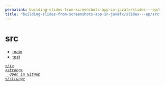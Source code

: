 ```yaml
---
permalink: building-slides-from-screenshots-app-in-javafx/slides---ep/src
title: "building-slides-from-screenshots-app-in-javafx/slides---ep/src"
---
```


# src
<ul>
  <li>
    <a href="main">
      main
    </a>
  </li>
  <li>
    <a href="test">
      test
    </a>
  </li>
</ul>
<div class="social open-gh-btn my-4">
  <a class="btn btn-github" href="https://github.com/tobiasbriones/blog/tree/main/swe/dev/java/javafx/drawing/productivity/building-slides-from-screenshots-app-in-javafx/slides---ep/src" target="_blank">
    <i class="fab fa-github">
      
    </i>
    <strong>
      Open in GitHub
    </strong>
  </a>
</div>
